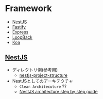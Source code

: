 # Framework

- [NestJS](https://nestjs.com/)
- [Fastify](https://fastify.dev/)
- [Express](https://expressjs.com/ja/)
- [LoopBack](https://loopback.io/)
- [Koa](https://koajs.com/)

## [NestJS](https://nestjs.com/)

- ディレクトリ例(参考用)
  - [nestjs-project-structure](https://github.com/CatsMiaow/nestjs-project-structure)
- NestJSとしてのアーキテクチャ
  - `Clean Architecuture` ??
  - [NestJS architecture step by step guide](https://kodaschool.com/blog/the-architecture-of-nestjs)